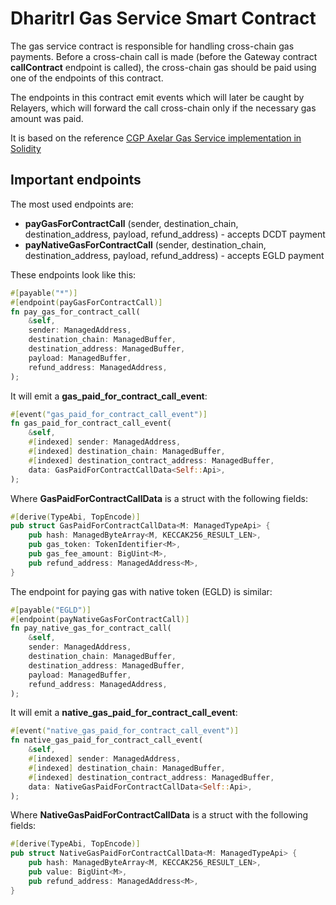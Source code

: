 # DharitrI Gas Service Smart Contract

The gas service contract is responsible for handling cross-chain gas payments.
Before a cross-chain call is made (before the Gateway contract **callContract** endpoint is called), the cross-chain gas should
be paid using one of the endpoints of this contract.

The endpoints in this contract emit events which will later be caught by Relayers, which will forward the call cross-chain only if the necessary gas amount was paid.

It is based on the reference [CGP Axelar Gas Service implementation in Solidity](https://github.com/axelarnetwork/axelar-cgp-solidity/blob/main/contracts/gas-service/AxelarGasService.sol)

## Important endpoints

The most used endpoints are:
- **payGasForContractCall** (sender, destination_chain, destination_address, payload, refund_address) - accepts DCDT payment
- **payNativeGasForContractCall** (sender, destination_chain, destination_address, payload, refund_address) - accepts EGLD payment

These endpoints look like this:
```rust
#[payable("*")]
#[endpoint(payGasForContractCall)]
fn pay_gas_for_contract_call(
    &self,
    sender: ManagedAddress,
    destination_chain: ManagedBuffer,
    destination_address: ManagedBuffer,
    payload: ManagedBuffer,
    refund_address: ManagedAddress,
);
```

It will emit a **gas_paid_for_contract_call_event**:
```rust
#[event("gas_paid_for_contract_call_event")]
fn gas_paid_for_contract_call_event(
    &self,
    #[indexed] sender: ManagedAddress,
    #[indexed] destination_chain: ManagedBuffer,
    #[indexed] destination_contract_address: ManagedBuffer,
    data: GasPaidForContractCallData<Self::Api>,
);
```

Where **GasPaidForContractCallData** is a struct with the following fields:
```rust
#[derive(TypeAbi, TopEncode)]
pub struct GasPaidForContractCallData<M: ManagedTypeApi> {
    pub hash: ManagedByteArray<M, KECCAK256_RESULT_LEN>,
    pub gas_token: TokenIdentifier<M>,
    pub gas_fee_amount: BigUint<M>,
    pub refund_address: ManagedAddress<M>,
}
```

The endpoint for paying gas with native token (EGLD) is similar:
```rust
#[payable("EGLD")]
#[endpoint(payNativeGasForContractCall)]
fn pay_native_gas_for_contract_call(
    &self,
    sender: ManagedAddress,
    destination_chain: ManagedBuffer,
    destination_address: ManagedBuffer,
    payload: ManagedBuffer,
    refund_address: ManagedAddress,
);
```

It will emit a **native_gas_paid_for_contract_call_event**:
```rust
#[event("native_gas_paid_for_contract_call_event")]
fn native_gas_paid_for_contract_call_event(
    &self,
    #[indexed] sender: ManagedAddress,
    #[indexed] destination_chain: ManagedBuffer,
    #[indexed] destination_contract_address: ManagedBuffer,
    data: NativeGasPaidForContractCallData<Self::Api>,
);
```

Where **NativeGasPaidForContractCallData** is a struct with the following fields:
```rust
#[derive(TypeAbi, TopEncode)]
pub struct NativeGasPaidForContractCallData<M: ManagedTypeApi> {
    pub hash: ManagedByteArray<M, KECCAK256_RESULT_LEN>,
    pub value: BigUint<M>,
    pub refund_address: ManagedAddress<M>,
}
```
